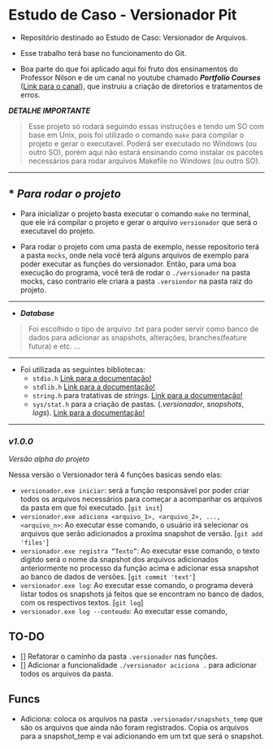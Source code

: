 # Estudo de Caso - Versionador Pit

* Repositório destinado ao Estudo de Caso: Versionador de Arquivos.

* Esse trabalho terá base no funcionamento do Git.

* Boa parte do que foi aplicado aqui foi fruto dos ensinamentos do Professor Nilson e de um canal no youtube chamado ***Portfolio Courses*** ([Link para o canal](https://www.youtube.com/@PortfolioCourses)), que instruiu a criação de diretorios e tratamentos de erros.

***DETALHE IMPORTANTE***
> Esse projeto só rodará seguindo essas instruções e tendo um SO com base em Unix, pois foi utilizado o comando `make` para compilar o projeto e gerar o executavel. Poderá ser executado no Windows (ou outro SO), porém aqui não estará ensinando como instalar os pacotes necessários para rodar arquivos Makefile no Windows (ou outro SO).
---
## * ***Para rodar o projeto***

* Para inicializar o projeto basta executar o comando `make` no terminal, que ele irá compilar o projeto e gerar o arquivo `versionador` que será o executavel do projeto.

* Para rodar o projeto com uma pasta de exemplo, nesse repositorio terá a pasta `mocks`, onde nela você terá alguns arquivos de exemplo para poder executar as funções do versionador. Então, para uma boa execução do programa, você terá de rodar o `./versionador` na pasta mocks, caso contrario ele criara a pasta `.versiondor` na pasta raiz do projeto.

---
* ***Database***
> Foi escolhido o tipo de arquivo .txt para poder servir como banco de dados para adicionar as snapshots, alterações, branches(feature futura) e etc. ...
---

* Foi utilizada as seguintes bibliotecas:
  * `stdio.h` [Link para a documentação!]()
  * `stdlib.h` [Link para a documentação!]()
  * `string.h` para tratativas de *strings*. [Link para a documentação!]()
  * `sys/stat.h` para a criação de pastas. (*.versionador*, *snapshots*, *logs*). [Link para a documentação!](https://pubs.opengroup.org/onlinepubs/7908799/xsh/sysstat.h.html)

---
### ***v1.0.0***

*Versão alpha do projeto*

Nessa versão o Versionador terá 4 funções basicas sendo elas:

* `versionador.exe iniciar`: será a função responsável por poder criar todos os arquivos necessários para começar a acompanhar os arquivos da pasta em que foi executado. [`git init`]
* `versionador.exe adiciona <arquivo_1>, <arquivo_2>, ..., <arquivo_n>`: Ao executar esse comando, o usuário irá selecionar os arquivos que serão adicionados a proxíma snapshot de versão. [`git add 'files'`]
* `versionador.exe registra “Texto”`: Ao executar esse comando, o texto digitdo será o nome da snapshot dos arquivos adicionados anteriormente no processo da função acima e adicionar essa snapshot ao banco de dados de versões. [`git commit 'text'`]
* `versionador.exe log`: Ao executar esse comando, o programa deverá listar todos os snapshots já feitos que se encontram no banco de dados, com os respectivos textos. [`git log`]
* `versionador.exe log --conteudo`: Ao executar esse comando,


## TO-DO
- [] Refatorar o caminho da pasta `.versionador` nas funções.
- [] Adicionar a funcionalidade `./versionador aciciona .` para adicionar todos os arquivos da pasta.

## Funcs
- Adiciona: coloca os arquivos na pasta `.versionador/snapshots_temp` que são os arquivos que ainda não foram registrados.
Copia os arquivos para a snapshot_temp e vai adicionando em um txt que será o snapshot.
